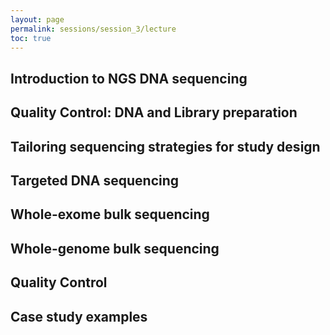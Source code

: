 ```yaml
---
layout: page
permalink: sessions/session_3/lecture
toc: true
---
```


## Introduction to NGS DNA sequencing

## Quality Control: DNA and Library preparation

## Tailoring sequencing strategies for study design

## Targeted DNA sequencing

## Whole-exome bulk sequencing

## Whole-genome bulk sequencing

## Quality Control

## Case study examples
